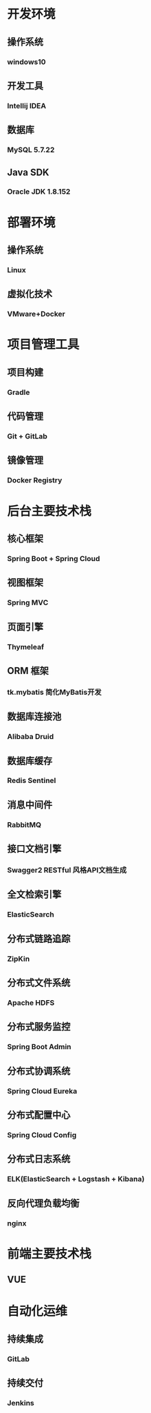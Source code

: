 <!--
 * @Author: wjn
 * @Date: 2020-03-18 15:48:08
 * @LastEditors: wjn
 * @LastEditTime: 2020-03-18 16:01:50
 -->
# 开发环境

## 操作系统
### windows10

## 开发工具
### Intellij IDEA

## 数据库
### MySQL 5.7.22

## Java SDK
### Oracle JDK 1.8.152

# 部署环境

## 操作系统
### Linux

## 虚拟化技术
### VMware+Docker

# 项目管理工具

## 项目构建
### Gradle

## 代码管理
### Git + GitLab

## 镜像管理
### Docker Registry

# 后台主要技术栈

## 核心框架
### Spring Boot + Spring Cloud

## 视图框架
### Spring MVC

## 页面引擎
### Thymeleaf

## ORM 框架
### tk.mybatis 简化MyBatis开发

## 数据库连接池
### Alibaba Druid

## 数据库缓存
### Redis Sentinel

## 消息中间件
### RabbitMQ

## 接口文档引擎
### Swagger2 RESTful 风格API文档生成

## 全文检索引擎
### ElasticSearch

## 分布式链路追踪
### ZipKin

## 分布式文件系统
### Apache HDFS

## 分布式服务监控
### Spring Boot Admin

## 分布式协调系统
### Spring Cloud Eureka

## 分布式配置中心
### Spring Cloud Config

## 分布式日志系统
### ELK(ElasticSearch + Logstash + Kibana)

## 反向代理负载均衡
### nginx

# 前端主要技术栈
## VUE

# 自动化运维

## 持续集成
### GitLab

## 持续交付
### Jenkins



